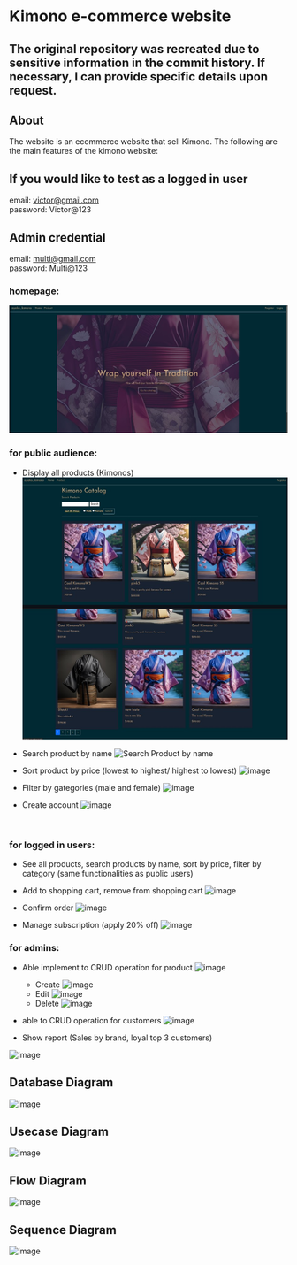 # Kimono e-commerce website

##  The original repository was recreated due to sensitive information in the commit history. If necessary, I can provide specific details upon request.

## About

The website is an ecommerce website that sell Kimono. The following are the main
features of the kimono website:

## If you would like to test as a logged in user
email: victor@gmail.com <br/>
password: Victor@123

## Admin credential
email: multi@gmail.com <br/>
password: Multi@123


### homepage:
![Home Screenshot](ma-kimono/wwwroot/home.jpg)


### for public audience: 
- Display all products (Kimonos)
![Display All Products](ma-kimono/wwwroot/DisplayAll.jpg)
- Search product by name
![Search Product by name](ma-kimono/wwwroot/SearchProductByName)



- Sort product by price (lowest to highest/ highest to lowest)
![image](ma-kimono/wwwroot/SortProductByPrice)

- Filter by gategories (male and female)
![image](ma-kimono/wwwroot/FilterByCate)

- Create account
![image](ma-kimono/wwwroot/CreateAccount)



<br/>


### for logged in users: 
- See all products, search products by name, sort by price, filter by category (same functionalities as public users)
- Add to shopping cart, remove from shopping cart
![image](ma-kimono/wwwroot/ShoppingCart)


- Confirm order
![image](ma-kimono/wwwroot/OrderConfrim)

- Manage subscription (apply 20% off)
![image](ma-kimono/wwwroot/ManageSubs)


### for admins:
- Able implement to CRUD operation for product
  ![image](ma-kimono/wwwroot/ProductCRUD)
   -  Create 
  ![image](ma-kimono/wwwroot/CreatePro)
   -  Edit
  ![image](ma-kimono/wwwroot/EditPro)
   - Delete
  ![image](ma-kimono/wwwroot/DeletePro)
  



- able to CRUD operation for customers
![image](ma-kimono/wwwroot/CustomerCRUD)

- Show report (Sales by brand, loyal top 3 customers)

![image](ma-kimono/wwwroot/Reports)



## Database Diagram
![image](ma-kimono/wwwroot/Database)

## Usecase Diagram
![image](ma-kimono/wwwroot/UseCase)

## Flow Diagram
![image](ma-kimono/wwwroot//Flow)


## Sequence Diagram
![image](ma-kimono/wwwroot/Sequence)




